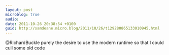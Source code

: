 ```yaml
---
layout: post
microblog: true
audio: 
date: 2011-10-26 20:38:54 +0100
guid: http://samdeane.micro.blog/2011/10/26/t129280865133010945.html
---
```

@RichardBuckle purely the desire to use the modern runtime so that I could cull some old code

